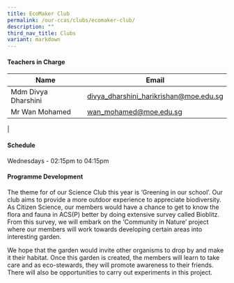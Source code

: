 ```yaml
---
title: EcoMaker Club
permalink: /our-ccas/clubs/ecomaker-club/
description: ""
third_nav_title: Clubs
variant: markdown
---
```

#### **Teachers in Charge**


 | Name | Email |
 | -------- | -------- |
|Mdm Divya Dharshini |[divya_dharshini_harikrishan@moe.edu.sg](mailto:divya_dharshini_harikrishan@moe.edu.sg)|
|Mr Wan Mohamed	|[wan_mohamed@moe.edu.sg](mailto:wan_mohamed@moe.edu.sg)|	
|

#### **Schedule**

Wednesdays - 02:15pm to 04:15pm

#### **Programme Development**

The theme for of our Science Club this year is ‘Greening in our school’. Our club aims to provide a more outdoor experience to appreciate biodiversity. As Citizen Science, our members would have a chance to get to know the flora and fauna in ACS(P) better by doing extensive survey called Bioblitz. From this survey, we will embark on the ‘Community in Nature’ project where our members will work towards developing certain areas into interesting garden.

We hope that the garden would invite other organisms to drop by and make it their habitat. Once this garden is created, the members will learn to take care and as eco-stewards, they will promote awareness to their friends. There will also be opportunities to carry out experiments in this project.